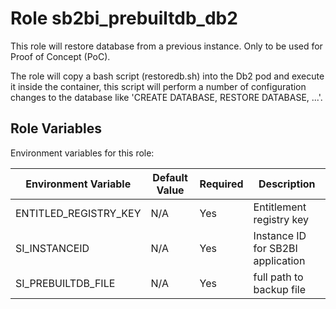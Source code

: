 Role sb2bi_prebuiltdb_db2
==========================

This role will restore database from a previous instance. Only to be used for Proof of Concept (PoC).

The role will copy a bash script (restoredb.sh) into the Db2 pod and execute it inside the container, this script will perform a number of configuration changes to the database like 'CREATE DATABASE, RESTORE DATABASE, ...'.

Role Variables
--------------
Environment variables for this role:

| Environment Variable          | Default Value        | Required | Description                                      |
|-------------------------------|----------------------|----------|--------------------------------------------------|
| ENTITLED_REGISTRY_KEY         | N/A                  | Yes      | Entitlement registry key                         |
| SI_INSTANCEID                 | N/A                  | Yes      | Instance ID for SB2BI application                |
| SI_PREBUILTDB_FILE            | N/A                  | Yes      | full path to backup file              |
